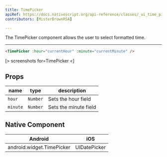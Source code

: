 ```yaml
---
title: TimePicker
apiRef: https://docs.nativescript.org/api-reference/classes/_ui_time_picker_.timepicker
contributors: [MisterBrownRSA]

---
```


The TimePicker component allows the user to select formatted time.

---

```html
<TimePicker :hour="currentHour" :minute="currentMinute" />
```

[> screenshots for=TimePicker <]

## Props

| name | type | description |
|------|------|-------------|
| `hour` | `Number` | Sets the hour field
| `minute` | `Number` | Sets the minute field

## Native Component
| Android | iOS |
|---------|-----|
| android.widget.TimePicker | UIDatePicker